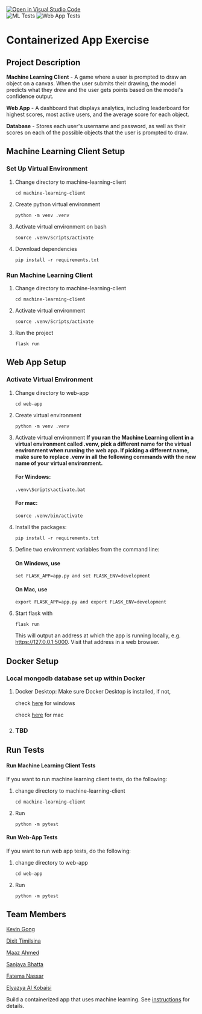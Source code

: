 [![Open in Visual Studio Code](https://classroom.github.com/assets/open-in-vscode-c66648af7eb3fe8bc4f294546bfd86ef473780cde1dea487d3c4ff354943c9ae.svg)](https://classroom.github.com/online_ide?assignment_repo_id=9334554&assignment_repo_type=AssignmentRepo)
<br />
![ML Tests](https://github.com/software-students-fall2022/containerized-app-exercise-team4/actions/workflows/ml-tests.yaml/badge.svg)
![Web App Tests](https://github.com/software-students-fall2022/containerized-app-exercise-team4/actions/workflows/web-app-tests.yaml/badge.svg)
# Containerized App Exercise

## Project Description

**Machine Learning Client** - A game where a user is prompted to draw an object on a canvas. When the user submits their drawing, the model predicts what they drew and the user gets points based on the model's confidence output.

**Web App** - A dashboard that displays analytics, including leaderboard for highest scores, most active users, and the average score for each object.

**Database** - Stores each user's username and password, as well as their scores on each of the possible objects that the user is prompted to draw.


## Machine Learning Client Setup

### Set Up Virtual Environment

1. Change directory to machine-learning-client
    ```
    cd machine-learning-client
    ```
2. Create python virtual environment
    ```
    python -m venv .venv
    ```
3. Activate virtual environment on bash
    ```
    source .venv/Scripts/activate
    ```
4. Download dependencies
    ```
    pip install -r requirements.txt

### Run Machine Learning Client

1. Change directory to machine-learning-client
    ```
    cd machine-learning-client
    ```
2. Activate virtual environment
    ```
    source .venv/Scripts/activate
    ```
3. Run the project
    ```
    flask run
    ```

## Web App Setup

### Activate Virtual Environment

1. Change directory to web-app
    ```
    cd web-app
    ```

2. Create virtual environment
    ```
    python -m venv .venv
    ```


3. Activate virtual environment
    **If you ran the Machine Learning client in a virtual environment called .venv, pick a different name for the virtual environment when running the web app. If picking a different name, make sure to replace .venv in all the following commands with the new name of your virtual environment.**

    #### For Windows: 
    ```
    .venv\Scripts\activate.bat
    ```

    #### For mac: 
    ```
    source .venv/bin/activate
    ```

4. Install the packages: 
    ```
    pip install -r requirements.txt
    ```

5. Define two environment variables from the command line:
    #### On Windows, use 
    ```
    set FLASK_APP=app.py and set FLASK_ENV=development
    ```
        
    #### On Mac, use  
    ```
    export FLASK_APP=app.py and export FLASK_ENV=development
    ```
   
6. Start flask with 
    ```
    flask run
    ```

    This will output an address at which the app is running locally, e.g. https://127.0.0.1:5000. Visit that address in a web browser.


## Docker Setup
### Local mongodb database set up within Docker

1. Docker Desktop: 
Make sure Docker Desktop is installed, if not,

    check [here](https://docs.docker.com/desktop/install/windows-install/) for windows

    check
    [here](https://docs.docker.com/desktop/install/mac-install/) for mac

2. 
    ### TBD


## Run Tests

#### Run Machine Learning Client Tests
If you want to run machine learning client tests, do the following:
1. change directory to machine-learning-client
    ```
    cd machine-learning-client 
    ``` 
2. Run 
    ```
    python -m pytest
    ```

#### Run Web-App Tests
If you want to run web app tests, do the following:
1. change directory to web-app
    ```
    cd web-app 
    ``` 
2. Run 
    ```
    python -m pytest
    ```


## Team Members

[Kevin Gong](https://github.com/kxg202)

[Dixit Timilsina](https://github.com/dt1930)

[Maaz Ahmed](https://github.com/maazahmedd)

[Sanjaya Bhatta](https://github.com/itSanjaya)

[Fatema Nassar](https://github.com/maazahmedd)

[Elyazya Al Kobaisi](https://github.com/elyazya)

Build a containerized app that uses machine learning. See [instructions](./instructions.md) for details.
